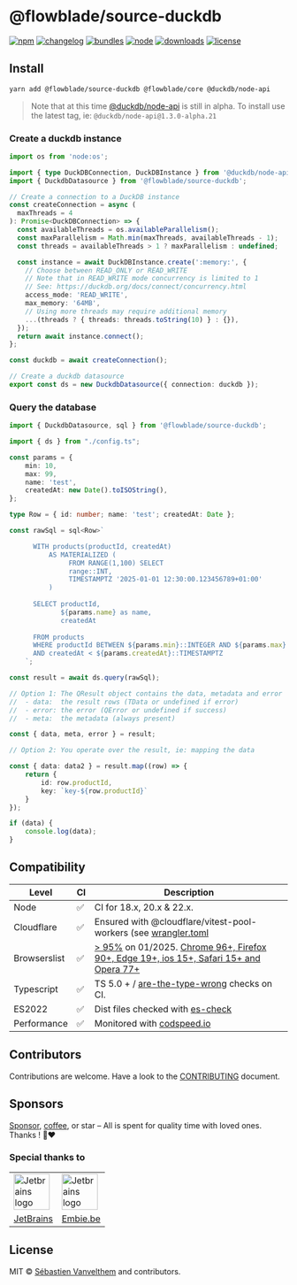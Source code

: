 # @flowblade/source-duckdb

[![npm](https://img.shields.io/npm/v/@flowblade/source-duckdb?style=for-the-badge&label=Npm&labelColor=444&color=informational)](https://www.npmjs.com/package/@flowblade/source-duckdb)
[![changelog](https://img.shields.io/static/v1?label=&message=changelog&logo=github&style=for-the-badge&labelColor=444&color=informational)](https://github.com/belgattitude/flowblade/blob/main/packages/source-duckdb/CHANGELOG.md)
[![bundles](https://img.shields.io/static/v1?label=&message=cjs|esm&logo=webpack&style=for-the-badge&labelColor=444&color=informational)](https://github.com/belgattitude/flowblade/blob/main/packages/source-duckdb/.size-limit.cjs)
[![node](https://img.shields.io/static/v1?label=Node&message=18%2b&logo=node.js&style=for-the-badge&labelColor=444&color=informational)](#compatibility)
[![downloads](https://img.shields.io/npm/dm/@flowblade/source-duckdb?style=for-the-badge&labelColor=444)](https://www.npmjs.com/package/@flowblade/source-duckdb)
[![license](https://img.shields.io/npm/l/@flowblade/source-duckdb?style=for-the-badge&labelColor=444)](https://github.com/belgattitude/flowblade/blob/main/LICENSE)

## Install

```bash
yarn add @flowblade/source-duckdb @flowblade/core @duckdb/node-api
```

> Note that at this time [@duckdb/node-api](https://github.com/duckdb/duckdb-node-neo) 
> is still in alpha. To install use the latest tag, ie: `@duckdb/node-api@1.3.0-alpha.21`

### Create a duckdb instance

```typescript
import os from 'node:os';

import { type DuckDBConnection, DuckDBInstance } from '@duckdb/node-api';
import { DuckdbDatasource } from '@flowblade/source-duckdb';

// Create a connection to a DuckDB instance
const createConnection = async (
  maxThreads = 4
): Promise<DuckDBConnection> => {
  const availableThreads = os.availableParallelism();
  const maxParallelism = Math.min(maxThreads, availableThreads - 1);
  const threads = availableThreads > 1 ? maxParallelism : undefined;

  const instance = await DuckDBInstance.create(':memory:', {
    // Choose between READ_ONLY or READ_WRITE
    // Note that in READ_WRITE mode concurrency is limited to 1
    // See: https://duckdb.org/docs/connect/concurrency.html
    access_mode: 'READ_WRITE',
    max_memory: '64MB',
    // Using more threads may require additional memory
    ...(threads ? { threads: threads.toString(10) } : {}),
  });
  return await instance.connect();
};

const duckdb = await createConnection();

// Create a duckdb datasource
export const ds = new DuckdbDatasource({ connection: duckdb });
```

### Query the database

```typescript
import { DuckdbDatasource, sql } from '@flowblade/source-duckdb';

import { ds } from "./config.ts";

const params = {
    min: 10,
    max: 99,
    name: 'test',
    createdAt: new Date().toISOString(),
};

type Row = { id: number; name: 'test'; createdAt: Date };

const rawSql = sql<Row>`

      WITH products(productId, createdAt)
          AS MATERIALIZED (
               FROM RANGE(1,100) SELECT 
               range::INT,
               TIMESTAMPTZ '2025-01-01 12:30:00.123456789+01:00'
          )
      
      SELECT productId, 
             ${params.name} as name,
             createdAt
             
      FROM products 
      WHERE productId BETWEEN ${params.min}::INTEGER AND ${params.max}::INTEGER
      AND createdAt < ${params.createdAt}::TIMESTAMPTZ
    `;

const result = await ds.query(rawSql);

// Option 1: The QResult object contains the data, metadata and error
//  - data:  the result rows (TData or undefined if error)
//  - error: the error (QError or undefined if success)
//  - meta:  the metadata (always present)

const { data, meta, error } = result;

// Option 2: You operate over the result, ie: mapping the data

const { data: data2 } = result.map((row) => {
    return {
        id: row.productId,
        key: `key-${row.productId}`
    }
});

if (data) {
    console.log(data);
}
```


## Compatibility

| Level        | CI | Description                                                                                                                                                                                                                                                                                                                                                            |
|--------------|----|------------------------------------------------------------------------------------------------------------------------------------------------------------------------------------------------------------------------------------------------------------------------------------------------------------------------------------------------------------------------|  
| Node         | ✅  | CI for 18.x, 20.x & 22.x.                                                                                                                                                                                                                                                                                                                                              |
| Cloudflare   | ✅  | Ensured with @cloudflare/vitest-pool-workers (see [wrangler.toml](https://github.com/belgattitude/flowblade/blob/main/devtools/vitest/wrangler.toml)                                                                                                                                                                                                                   |
| Browserslist | ✅  | [> 95%](https://browserslist.dev/?q=ZGVmYXVsdHMsIGNocm9tZSA%2BPSA5NiwgZmlyZWZveCA%2BPSAxMDUsIGVkZ2UgPj0gMTEzLCBzYWZhcmkgPj0gMTUsIGlvcyA%2BPSAxNSwgb3BlcmEgPj0gMTAzLCBub3QgZGVhZA%3D%3D) on 01/2025. [Chrome 96+, Firefox 90+, Edge 19+, ios 15+, Safari 15+ and Opera 77+](https://github.com/belgattitude/flowblade/blob/main/packages/source-duckdb/.browserslistrc) |
| Typescript   | ✅  | TS 5.0 + / [are-the-type-wrong](https://github.com/arethetypeswrong/arethetypeswrong.github.io) checks on CI.                                                                                                                                                                                                                                                          |
| ES2022       | ✅  | Dist files checked with [es-check](https://github.com/yowainwright/es-check)                                                                                                                                                                                                                                                                                           |
| Performance  | ✅  | Monitored with [codspeed.io](https://codspeed.io/belgattitude/flowblade)                                                                                                                                                                                                                                                                                               |


## Contributors

Contributions are welcome. Have a look to the [CONTRIBUTING](https://github.com/belgattitude/flowblade/blob/main/CONTRIBUTING.md) document.

## Sponsors

[Sponsor](<[sponsorship](https://github.com/sponsors/belgattitude)>), [coffee](<(https://ko-fi.com/belgattitude)>),
or star – All is spent for quality time with loved ones. Thanks ! 🙏❤️

### Special thanks to

<table>
  <tr>
    <td>
      <a href="https://www.jetbrains.com/?ref=belgattitude" target="_blank">
         <img width="65" src="https://asset.brandfetch.io/idarKiKkI-/id53SttZhi.jpeg" alt="Jetbrains logo" />
      </a>
    </td>
    <td>
      <a href="https://www.embie.be/?ref=belgattitude" target="_blank">
        <img width="65" src="https://avatars.githubusercontent.com/u/98402122?s=200&v=4" alt="Jetbrains logo" />    
      </a>
    </td>
  </tr>
  <tr>
    <td align="center">
      <a href="https://www.jetbrains.com/?ref=belgattitude" target="_blank">JetBrains</a>
    </td>
    <td align="center">
      <a href="https://www.embie.be/?ref=belgattitude" target="_blank">Embie.be</a>
    </td>
   </tr>
</table>

## License

MIT © [Sébastien Vanvelthem](https://github.com/belgattitude) and contributors.
